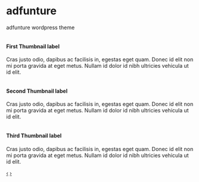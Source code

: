 adfunture
=========

adfunture wordpress theme

  
  <div id="myCarousel" class="carousel slide">
    <div class="carousel-inner">
      <div class="item active">
        <img src="http://twitter.github.com/bootstrap/assets/img/bootstrap-mdo-sfmoma-01.jpg" alt="">
        <div class="carousel-caption">
          <h4>First Thumbnail label</h4>
          <p>Cras justo odio, dapibus ac facilisis in, egestas eget quam. Donec id elit non mi porta gravida at eget metus. Nullam id dolor id nibh ultricies vehicula ut id elit.</p>
        </div>
      </div>
      <div class="item">
        <img src="http://twitter.github.com/bootstrap/assets/img/bootstrap-mdo-sfmoma-02.jpg" alt="">
        <div class="carousel-caption">
          <h4>Second Thumbnail label</h4>
          <p>Cras justo odio, dapibus ac facilisis in, egestas eget quam. Donec id elit non mi porta gravida at eget metus. Nullam id dolor id nibh ultricies vehicula ut id elit.</p>
        </div>
      </div>
      <div class="item">
        <img src="http://twitter.github.com/bootstrap/assets/img/bootstrap-mdo-sfmoma-03.jpg" alt="">
        <div class="carousel-caption">
          <h4>Third Thumbnail label</h4>
          <p>Cras justo odio, dapibus ac facilisis in, egestas eget quam. Donec id elit non mi porta gravida at eget metus. Nullam id dolor id nibh ultricies vehicula ut id elit.</p>
        </div>
      </div>
    </div>
    <a class="left carousel-control" href="#myCarousel" data-slide="prev">&lsaquo;</a>
    <a class="right carousel-control" href="#myCarousel" data-slide="next">&rsaquo;</a>
  </div>